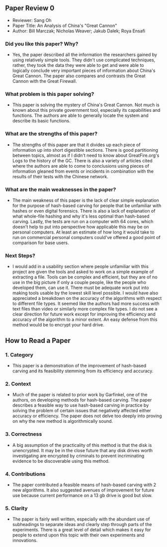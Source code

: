 ## Paper Review 0

- Reviewer: Sang Oh
- Paper Title: An Analysis of China's "Great Cannon"
- Author: Bill Marczak; Nicholas Weaver; Jakub Dalek; Roya Ensafi

### Did you like this paper?  Why?
- Yes, the paper described all the information the researchers gained by using relatively simple tools.
They didn't use complicated techniques, rather, they took the data they were able to get and were able to logically conclude very important pieces of information about China's Great Cannon.
The paper also compares and contrasts the Great Cannon with the Great Firewall.

### What problem is this paper solving?
- This paper is solving the mystery of China's Great Cannon.
Not much is known about this private government tool, especially its capabilities and functions.
The authors are able to generally locate the system and describe its basic functions.

### What are the strengths of this paper?
- The strengths of this paper are that it divides up each piece of information up into short digestible sections.
There is good partitioning between topics, almost as if I didn't need to know about GreatFire.org's Logs to the history of the GC.
There is also a variety of articles cited where the authors are able to come to conclusions using pieces of information gleaned from events or incidents in combination with the results of their tests with the Chinese network.

### What are the main weaknesses in the paper?
- The main weakness of this paper is the lack of clear simple explanation for the purpose of hash-based carving for people that be unfamiliar with hashes or even digital forensics.
There is also a lack of explanation of what whole-file hashing and why it's less optimal than hash-based carving.
Lastly, the tests are run on a computer with 64 cores, which doesn't help to put into perspective how applicable this may be on personal computers.
At least an estimate of how long it would take to run on commercial personal computers could've offered a good point of comparison for base users.

### Next Steps?
- I would add in a usability section where people unfamiliar with this project are given the tools and asked to work on a simple example of extracting a file.
Tools can be complex and efficient, but they are of no use in the big picture if only a couple people, like the people who developed them, can use it.
There must be adequate work put into making tools usable by the lowest skill level possible. I would have also appreciated a breakdown on the accuracy of the algorithms with respect to different file types.
It seemed like the authors had more success with text files than video or similarly more complex file types.
I do not see a clear direction for future work except for improving the efficiency and accuracy of the algorithm to a minor extent.
An easy defense from this method would be to encrypt your hard drive.


## How to Read a Paper

### 1. Category
- This paper is a demonstration of the improvement of hash-based carving and its feasibility stemming from its efficiency and accuracy.

### 2. Context
- Much of the paper is related to prior work by Garfinkel, one of the authors, on developing methods for hash-based carving.
The paper describes a feasible way to use hash-based carving in practice by solving the problem of certain issues that negatively affected either accuracy or efficiency.
The paper does not delve too deeply into proving on why the new method is algorithmically sound.

### 3. Correctness
- A big assumption of the practicality of this method is that the disk is unencrypted.
It may be in the close future that any disk drives worth investigating are encrypted by criminals to prevent incriminating evidence to be discoverable using this method.

### 4. Contributions
- The paper contributed a feasible means of hash-based carving with 2 new algorithms.
It also suggested avenues of improvement for future use because current performance on a 13 gb drive is good but slow.

### 5. Clarity
- The paper is fairly well written, especially with the abundant use of subheadings to separate ideas and clearly step through parts of the experiments.
There is a great level of detail which makes it easy for people to extend upon this topic with their own experiments and innovations.
